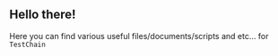 ## Hello there!
Here you can find various useful files/documents/scripts and etc... for `TestChain`
